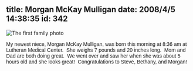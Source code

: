 title: Morgan McKay Mulligan
date: 2008/4/5 14:38:35
id: 342
---
![The first family photo](/journal_images/mini-DSC02552-journal.jpg)

<font face="Arial">My newest niece, Morgan McKay Mulligan, was born this morning at 8:36 am at Lutheran Medical Center.  She weighs 7 pounds and 20 inches long.  Mom and Dad are both doing great.  We went over and saw her when she was about 5 hours old and she looks great!  Congratulations to Steve, Bethany, and Morgan!</font>